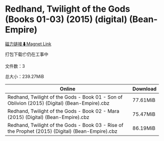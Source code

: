 # Redhand, Twilight of the Gods (Books 01-03) (2015) (digital) (Bean-Empire)

[磁力链接⬇Magnet Link](magnet:?xt=urn:btih:f6a5d7a1c01d940e8ce42436962549a6d93c45af&dn=Redhand%2C%20Twilight%20of%20the%20Gods%20%28Books%2001-03%29%20%282015%29%20%28digital%29%20%28Bean-Empire%29)

打包下载📦仍在工事中

文件数：3

总大小：239.27MiB

Online | Download
--- | ---
Redhand, Twilight of the Gods - Book 01 - Son of Oblivion (2015) (Digital) (Bean-Empire).cbz | 77.61MiB
Redhand, Twilight of the Gods - Book 02 - Mara (2015) (Digital) (Bean-Empire).cbz | 75.47MiB
Redhand, Twilight of the Gods - Book 03 - Rise of the Prophet (2015) (Digital) (Bean-Empire).cbz | 86.19MiB